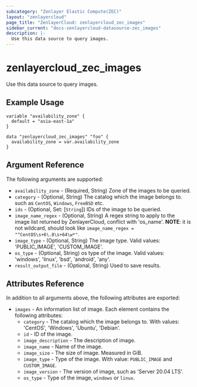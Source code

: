 ```yaml
---
subcategory: "Zenlayer Elastic Compute(ZEC)"
layout: "zenlayercloud"
page_title: "ZenlayerCloud: zenlayercloud_zec_images"
sidebar_current: "docs-zenlayercloud-datasource-zec_images"
description: |-
  Use this data source to query images.
---
```


# zenlayercloud_zec_images

Use this data source to query images.

## Example Usage

```hcl
variable "availability_zone" {
  default = "asia-east-1a"
}

data "zenlayercloud_zec_images" "foo" {
  availability_zone = var.availability_zone
}
```

## Argument Reference

The following arguments are supported:

* `availability_zone` - (Required, String) Zone of the images to be queried.
* `category` - (Optional, String) The catalog which the image belongs to. such as `CentOS`, `Windows`, `FreeBSD` etc.
* `ids` - (Optional, Set: [`String`]) IDs of the image to be queried.
* `image_name_regex` - (Optional, String) A regex string to apply to the image list returned by ZenlayerCloud, conflict with 'os_name'. **NOTE**: it is not wildcard, should look like `image_name_regex = "^CentOS\s+6\.8\s+64\w*"`.
* `image_type` - (Optional, String) The image type. Valid values: 'PUBLIC_IMAGE', 'CUSTOM_IMAGE'.
* `os_type` - (Optional, String) os type of the image. Valid values: 'windows', 'linux', 'bsd', 'android', 'any'.
* `result_output_file` - (Optional, String) Used to save results.

## Attributes Reference

In addition to all arguments above, the following attributes are exported:

* `images` - An information list of image. Each element contains the following attributes:
   * `category` - The catalog which the image belongs to. With values: 'CentOS', 'Windows', 'Ubuntu', 'Debian'.
   * `id` - ID of the image.
   * `image_description` - The description of image.
   * `image_name` - Name of the image.
   * `image_size` - The size of image. Measured in GiB.
   * `image_type` - Type of the image. With value: `PUBLIC_IMAGE` and `CUSTOM_IMAGE`.
   * `image_version` - The version of image, such as 'Server 20.04 LTS'.
   * `os_type` - Type of the image, `windows` or `linux`.


